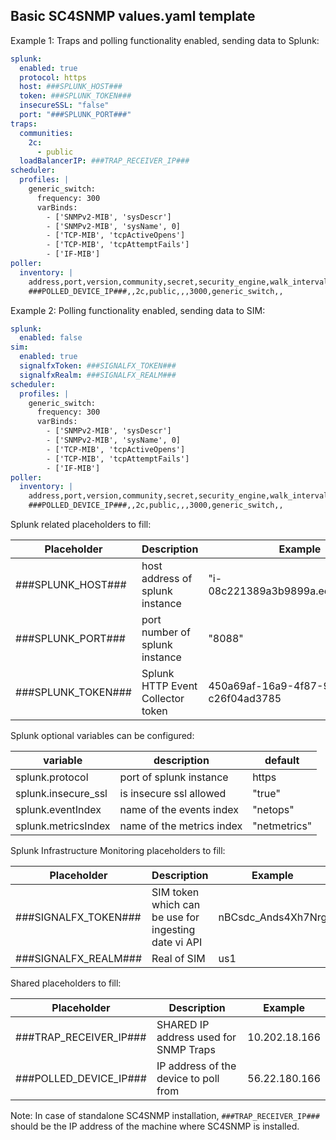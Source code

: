## Basic SC4SNMP values.yaml template

Example 1: Traps and polling functionality enabled, sending data to Splunk:

```yaml
splunk:
  enabled: true
  protocol: https
  host: ###SPLUNK_HOST###
  token: ###SPLUNK_TOKEN###
  insecureSSL: "false"
  port: "###SPLUNK_PORT###"
traps:
  communities:
    2c:
      - public
  loadBalancerIP: ###TRAP_RECEIVER_IP###
scheduler:
  profiles: |
    generic_switch:
      frequency: 300
      varBinds:
        - ['SNMPv2-MIB', 'sysDescr']
        - ['SNMPv2-MIB', 'sysName', 0]
        - ['TCP-MIB', 'tcpActiveOpens']
        - ['TCP-MIB', 'tcpAttemptFails']
        - ['IF-MIB']
poller:
  inventory: |
    address,port,version,community,secret,security_engine,walk_interval,profiles,smart_profiles,delete
    ###POLLED_DEVICE_IP###,,2c,public,,,3000,generic_switch,,
```

Example 2: Polling functionality enabled, sending data to SIM:

```yaml
splunk:
  enabled: false
sim:
  enabled: true
  signalfxToken: ###SIGNALFX_TOKEN###
  signalfxRealm: ###SIGNALFX_REALM###
scheduler:
  profiles: |
    generic_switch:
      frequency: 300
      varBinds:
        - ['SNMPv2-MIB', 'sysDescr']
        - ['SNMPv2-MIB', 'sysName', 0]
        - ['TCP-MIB', 'tcpActiveOpens']
        - ['TCP-MIB', 'tcpAttemptFails']
        - ['IF-MIB']
poller:
  inventory: |
    address,port,version,community,secret,security_engine,walk_interval,profiles,smart_profiles,delete
    ###POLLED_DEVICE_IP###,,2c,public,,,3000,generic_switch,,
```

Splunk related placeholders to fill:

| Placeholder   | Description  | Example  | 
|---|---|---|
| ###SPLUNK_HOST###  | host address of splunk instance   | "i-08c221389a3b9899a.ec2.splunkit.io"  | 
| ###SPLUNK_PORT###  | port number of splunk instance   | "8088"  | 
| ###SPLUNK_TOKEN### | Splunk HTTP Event Collector token  | 450a69af-16a9-4f87-9628-c26f04ad3785  |

Splunk optional variables can be configured:

| variable | description | default |
| --- | --- | --- |
| splunk.protocol | port of splunk instance| https |
| splunk.insecure_ssl| is insecure ssl allowed | "true" |
| splunk.eventIndex | name of the events index | "netops" |
| splunk.metricsIndex | name of the metrics index | "netmetrics" |

Splunk Infrastructure Monitoring placeholders to fill:

| Placeholder   | Description  | Example | 
| --- | --- | -- |
| ###SIGNALFX_TOKEN### | SIM token which can be use for ingesting date vi API | nBCsdc_Ands4Xh7Nrg |
| ###SIGNALFX_REALM### | Real of SIM | us1 |

Shared placeholders to fill:

| Placeholder            | Description                           | Example       | 
|------------------------|---------------------------------------|---------------|
| ###TRAP_RECEIVER_IP### | SHARED IP address used for SNMP Traps | 10.202.18.166 |
| ###POLLED_DEVICE_IP### | IP address of the device to poll from | 56.22.180.166 |

Note: In case of standalone SC4SNMP installation, `###TRAP_RECEIVER_IP###` should be the IP address of the machine
where SC4SNMP is installed.